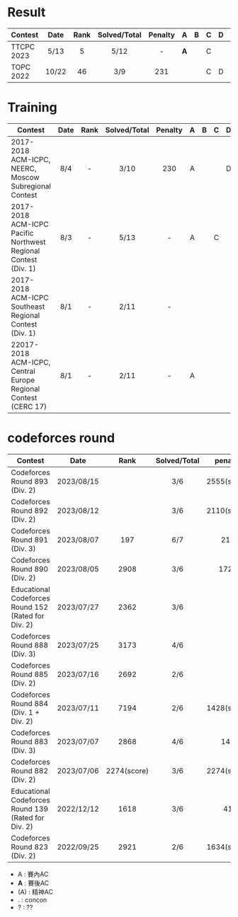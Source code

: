 # Result

| Contest                   | Date          | Rank | Solved/Total | Penalty |A|   B|C   |D   |E   |F   |G   |H   |I   |J   |K   |L   |M   |N   |
| --------------------------|:-------------:|:----:|:------------:|:--------:|:-:|:-:|:-:|:-:|:-:|:-:|:-:|:-:|:-:|:-:|:-:|:-:|:-:|:--:|
| TTCPC 2023 | 5/13 | 5  | 5/12   |  -  |**A**|   |C|   | E |**F**| G |   |I |J |   |**L**|   |   |
| TOPC 2022 | 10/22 | 46 | 3/9 | 231 |   |   | C | D |   | F |   |**H**|   |   |   |   |   |   |

# Training

| Contest                   | Date          | Rank | Solved/Total | Penalty |A|   B|C   |D   |E   |F   |G   |H   |I   |J   |K   |L   |M   |N   |
| --------------------------|:-------------:|:----:|:------------:|:--------:|:-:|:-:|:-:|:-:|:-:|:-:|:-:|:-:|:-:|:-:|:-:|:-:|:-:|:-:|
| 2017-2018 ACM-ICPC, NEERC, Moscow Subregional Contest| 8/4         |  - | 3/10 | 230 |A|    |   |D   |    |    |G   |**H**|   |    |    |    |    |    |
| 2017-2018 ACM-ICPC Pacific Northwest Regional Contest (Div. 1)| 8/3         | - | 5/13 | - |A|   |C   |   |E   |F  |   |   | |J   |  |L   |   |  |
|2017-2018 ACM-ICPC Southeast Regional Contest (Div. 1)| 8/1       | - | 2/11 | - | |    |   |    |    |    |   |   |   |J   |   |L   |   |   |
|22017-2018 ACM-ICPC, Central Europe Regional Contest (CERC 17)| 8/1       | - | 2/11 | - | A|    |   |    |    |    |   |   |   |J   |   | |   |   |

# codeforces round

| Contest                   | Date          | Rank | Solved/Total | penalty  |A|   B|C   |D   |E   |F   |G   |H   |I   |J   |K   |L   |M   |N   |
| --------------------------|:-------------:|:----:|:------------:|:--------:|:-:|:-:|:-:|:-:|:-:|:-:|:-:|:-:|:-:|:-:|:-:|:-:|:-:|:-:|
| Codeforces Round 893 (Div. 2)       | 2023/08/15          |   | 3/6 |2555(score)    |A|   B|C   |   |   |   |  |   |   |   |   |   |   |   |
| Codeforces Round 892 (Div. 2)       | 2023/08/12          |   | 3/6 |2110(score)    |A|   B|C   |   |   |   |  |   |   |   |   |   |   |   |
| Codeforces Round 891 (Div. 3)       | 2023/08/07          | 197 | 6/7 | 217  |A|   B|C   | D  |E   |F   | **G**  |   |   |   |   |   |   |   |
| Codeforces Round 890 (Div. 2)       | 2023/08/05          | 2908 | 3/6 | 1722  |A|   B|C   | **D**  | **E** |   |   |   |   |   |   |   |   |   |
| Educational Codeforces Round 152 (Rated for Div. 2)       |2023/07/27          | 2362 | 3/6 |   |A|   B|C   |  |  |   |   |   |   |   |   |   |   |   |
| Codeforces Round 888 (Div. 3)      | 2023/07/25          | 3173	 | 4/6 |    |A|   B|C   | D  |  |   |   |   |   |   |   |   |   |   |
| Codeforces Round 885 (Div. 2)       | 2023/07/16          | 2692 | 2/6 |   |A|   B|    |   |   |   |   |   |   |   |   |   |   |   |
| Codeforces Round 884 (Div. 1 + Div. 2)      | 2023/07/11          | 7194 | 2/6 | 1428(score)  |A|   B|    |    | * |   |   |   |   |   |   |   |   |   |
| Codeforces Round 883 (Div. 3)       | 2023/07/07          | 2868 | 4/6 | 148	  |A|   B|    | D  | E |   |   |   |   |   |   |   |   |   |
| Codeforces Round 882 (Div. 2)       | 2023/07/06          | 	2274(score)	 | 3/6 | 2274(score)  |A|   B| C   |   |  |   |   |   |   |   |   |   |   |   |
| 	Educational Codeforces Round 139 (Rated for Div. 2)       | 2022/12/12          | 1618	 | 3/6 | 41  |A |   B| C   |   |  |   |   |   |   |   |   |   |   |   |
| Codeforces Round 823 (Div. 2)       | 2022/09/25         | 2921 | 2/6 | 1634(score)  |A|    |C   |   | **E** |   |   |   |   |   |   |   |   |   |



- A : 賽內AC
- **A** : 賽後AC
- (A) : 精神AC
- . : concon
- ? : ??
